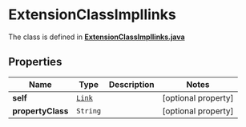 

# ExtensionClassImpllinks

The class is defined in **[ExtensionClassImpllinks.java](../../src/main/java/org/openapitools/model/ExtensionClassImpllinks.java)**

## Properties

Name | Type | Description | Notes
------------ | ------------- | ------------- | -------------
**self** | [`Link`](Link.md) |  |  [optional property]
**propertyClass** | `String` |  |  [optional property]




